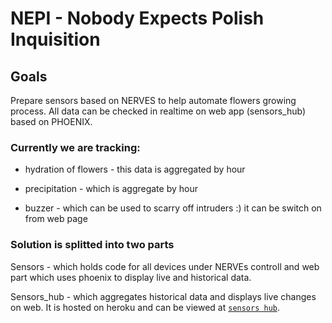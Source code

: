 # NEPI - Nobody Expects Polish Inquisition

## Goals

Prepare sensors based on NERVES to help automate flowers growing process. All data
can be checked in realtime on web app (sensors_hub) based on PHOENIX.

### Currently we are tracking:

* hydration of flowers - this data is aggregated by hour

* precipitation - which is aggregate by hour

* buzzer - which can be used to scarry off intruders :) it can be switch on from web page

### Solution is splitted into two parts

Sensors - which holds code for all devices under NERVEs controll
and web part which uses phoenix to display live and historical data.

Sensors_hub - which aggregates historical data and displays live changes on web.
It is hosted on heroku and can be viewed at [`sensors hub`](https://sensors-hub.herokuapp.com).
